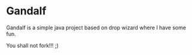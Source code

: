 Gandalf
=======

Gandalf is a simple java project based on drop wizard where I have some fun.

You shall not fork!!!
;)
